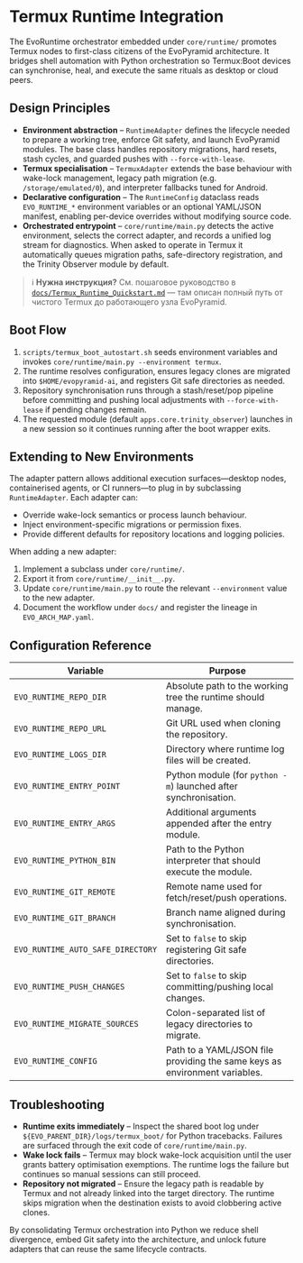 # Termux Runtime Integration

The EvoRuntime orchestrator embedded under `core/runtime/` promotes Termux
nodes to first-class citizens of the EvoPyramid architecture. It bridges shell
automation with Python orchestration so Termux:Boot devices can synchronise,
heal, and execute the same rituals as desktop or cloud peers.

## Design Principles

- **Environment abstraction** – `RuntimeAdapter` defines the lifecycle needed to
  prepare a working tree, enforce Git safety, and launch EvoPyramid modules. The
  base class handles repository migrations, hard resets, stash cycles, and
  guarded pushes with `--force-with-lease`.
- **Termux specialisation** – `TermuxAdapter` extends the base behaviour with
  wake-lock management, legacy path migration (e.g. `/storage/emulated/0`), and
  interpreter fallbacks tuned for Android.
- **Declarative configuration** – The `RuntimeConfig` dataclass reads
  `EVO_RUNTIME_*` environment variables or an optional YAML/JSON manifest,
  enabling per-device overrides without modifying source code.
- **Orchestrated entrypoint** – `core/runtime/main.py` detects the active
  environment, selects the correct adapter, and records a unified log stream for
  diagnostics. When asked to operate in Termux it automatically queues migration
  paths, safe-directory registration, and the Trinity Observer module by
  default.

> ℹ️ **Нужна инструкция?** См. пошаговое руководство в
> [`docs/Termux_Runtime_Quickstart.md`](Termux_Runtime_Quickstart.md) — там описан
> полный путь от чистого Termux до работающего узла EvoPyramid.

## Boot Flow

1. `scripts/termux_boot_autostart.sh` seeds environment variables and invokes
   `core/runtime/main.py --environment termux`.
2. The runtime resolves configuration, ensures legacy clones are migrated into
   `$HOME/evopyramid-ai`, and registers Git safe directories as needed.
3. Repository synchronisation runs through a stash/reset/pop pipeline before
   committing and pushing local adjustments with `--force-with-lease` if pending
   changes remain.
4. The requested module (default `apps.core.trinity_observer`) launches in a new
   session so it continues running after the boot wrapper exits.

## Extending to New Environments

The adapter pattern allows additional execution surfaces—desktop nodes,
containerised agents, or CI runners—to plug in by subclassing
`RuntimeAdapter`. Each adapter can:

- Override wake-lock semantics or process launch behaviour.
- Inject environment-specific migrations or permission fixes.
- Provide different defaults for repository locations and logging policies.

When adding a new adapter:

1. Implement a subclass under `core/runtime/`.
2. Export it from `core/runtime/__init__.py`.
3. Update `core/runtime/main.py` to route the relevant `--environment` value to
   the new adapter.
4. Document the workflow under `docs/` and register the lineage in
   `EVO_ARCH_MAP.yaml`.

## Configuration Reference

| Variable | Purpose |
| --- | --- |
| `EVO_RUNTIME_REPO_DIR` | Absolute path to the working tree the runtime should manage. |
| `EVO_RUNTIME_REPO_URL` | Git URL used when cloning the repository. |
| `EVO_RUNTIME_LOGS_DIR` | Directory where runtime log files will be created. |
| `EVO_RUNTIME_ENTRY_POINT` | Python module (for `python -m`) launched after synchronisation. |
| `EVO_RUNTIME_ENTRY_ARGS` | Additional arguments appended after the entry module. |
| `EVO_RUNTIME_PYTHON_BIN` | Path to the Python interpreter that should execute the module. |
| `EVO_RUNTIME_GIT_REMOTE` | Remote name used for fetch/reset/push operations. |
| `EVO_RUNTIME_GIT_BRANCH` | Branch name aligned during synchronisation. |
| `EVO_RUNTIME_AUTO_SAFE_DIRECTORY` | Set to `false` to skip registering Git safe directories. |
| `EVO_RUNTIME_PUSH_CHANGES` | Set to `false` to skip committing/pushing local changes. |
| `EVO_RUNTIME_MIGRATE_SOURCES` | Colon-separated list of legacy directories to migrate. |
| `EVO_RUNTIME_CONFIG` | Path to a YAML/JSON file providing the same keys as environment variables. |

## Troubleshooting

- **Runtime exits immediately** – Inspect the shared boot log under
  `${EVO_PARENT_DIR}/logs/termux_boot/` for Python tracebacks. Failures are
  surfaced through the exit code of `core/runtime/main.py`.
- **Wake lock fails** – Termux may block wake-lock acquisition until the user
  grants battery optimisation exemptions. The runtime logs the failure but
  continues so manual sessions can still proceed.
- **Repository not migrated** – Ensure the legacy path is readable by Termux and
  not already linked into the target directory. The runtime skips migration when
  the destination exists to avoid clobbering active clones.

By consolidating Termux orchestration into Python we reduce shell divergence,
embed Git safety into the architecture, and unlock future adapters that can
reuse the same lifecycle contracts.
